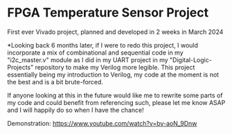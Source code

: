 # FPGA Temperature Sensor Project

First ever Vivado project, planned and developed in 2 weeks in March 2024

*Looking back 6 months later, if I were to redo this project, I would incorporate a mix of combinational and sequential code in my "i2c_master.v" module as I did in my UART project in my "Digital-Logic-Projects" repository to make my Verilog more legible. This project essentially being my introduction to Verilog, my code at the moment is not the best and is a bit brute-forced.

If anyone looking at this in the future would like me to rewrite some parts of my code and could benefit from referencing such, please let me know ASAP and I will happily do so when I have the chance!

Demonstration:
https://www.youtube.com/watch?v=bv-aoN_9Dnw
